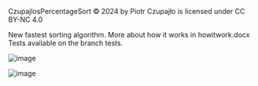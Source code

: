 CzupajlosPercentageSort © 2024 by Piotr Czupajło is licensed under CC BY-NC 4.0 

New fastest sorting algorithm.
More about how it works in howitwork.docx
Tests available on the branch tests.

![image](https://github.com/PiotrCzupajlo/CzupajlosPercentageSort/assets/150134088/574aedfb-ce27-448d-8674-afa4d8725959)

![image](https://github.com/PiotrCzupajlo/CzupajlosPercentageSort/assets/150134088/35ad2842-a9f7-4365-981a-68d83a0bd876)



